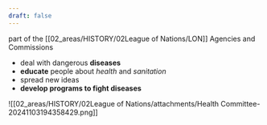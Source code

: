 ```yaml
---
draft: false
---
```

part of the [[02_areas/HISTORY/02League of Nations/LON]] Agencies and Commissions
- deal with dangerous **diseases**
- **educate** people about *health* and *sanitation*
- spread new ideas
- **develop programs to fight diseases**


![[02_areas/HISTORY/02League of Nations/attachments/Health Committee-20241103194358429.png]]